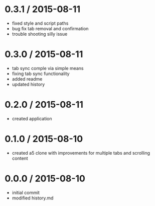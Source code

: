 
0.3.1 / 2015-08-11
==================

  * fixed style and script paths
  * bug fix tab removal and confirmation
  * trouble shooting silly issue

0.3.0 / 2015-08-11
==================

  * tab sync comple via simple means
  * fixing tab sync functionality
  * added readme
  * updated history

0.2.0 / 2015-08-11
==================

  * created application

0.1.0 / 2015-08-10
==================

  * created a5 clone with improvements for multiple tabs and scrolling content

0.0.0 / 2015-08-10
==================

  * initial commit
  * modified history.md
